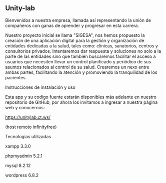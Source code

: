 
## Unity-lab

Bienvenidos a nuestra empresa, llamada así representando la unión de compañeros con ganas de aprender y progresar en esta carrera.


Nuestro proyecto inicial se llama "SIGESA", nos hemos propuesto la creación de una aplicación digital para la gestión y organización de entidades dedicadas a la salud, tales como: clínicas, sanatorios, centros y consultorios privados.
Intentaremos dar respuesta y soluciones no solo a la parte de las entidades sino que también buscaremos facilitar el acceso a usuarios que necesiten llevar un control planificado y periódico de sus asuntos relacionados al control de su salud.
Crearemos un nexo entre ambas partes, facilitando la atención y promoviendo la tranquilidad de los pacientes.


Instrucciones de instalación y uso

Esta app y su codigo fuente estarán disponibles más adelante en nuestro repositorio de GitHub, por ahora los invitamos a ingresar a nuestra página web y conocernos:

https://unitylab.ct.ws/ 

(host remoto infinityfree)

Tecnologias utilizadas

xampp 3.3.0

phpmyadmin 5.2.1

mysql 8.2.12

wordpress 6.8.2
